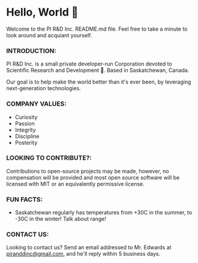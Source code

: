 # Hello, World 👋

Welcome to the PI R&D Inc. README.md file. Feel free to take a minute to look around and acquiant yourself.

### INTRODUCTION:

PI R&D Inc. is a small private developer-run Corporation devoted to Scientific Research and Development 🔬. Based in Saskatchewan, Canada.

Our goal is to help make the world better than it's ever been, by leveraging next-generation technologies.

### COMPANY VALUES:

- Curiosity
- Passion
- Integrity
- Discipline
- Posterity

### LOOKING TO CONTRIBUTE?:

Contributions to open-source projects may be made, however, no compensation will be provided and most open source software will be licensed with MIT or an equivalently permissive license.

### FUN FACTS:

- Saskatchewan regularly has temperatures from +30C in the summer, to -30C in the winter! Talk about range!

### CONTACT US:

Looking to contact us? Send an email addressed to Mr. Edwards at piranddinc@gmail.com, and he'll reply within 5 business days.

